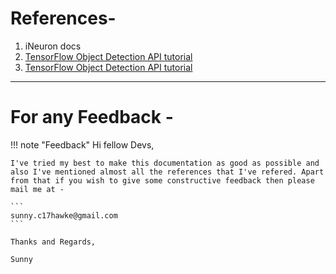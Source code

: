 # References- 

1. iNeuron docs
2. <a href="https://tensorflow-object-detection-api-tutorial.readthedocs.io/en/latest/index.html" target="_blank">TensorFlow Object Detection API tutorial</a>
2. <a href="https://github.com/tensorflow/models/tree/master/research/object_detection" target="_blank">TensorFlow Object Detection API tutorial</a>

---

# For any Feedback -


!!! note "Feedback"
    Hi fellow Devs,

    I've tried my best to make this documentation as good as possible and also I've mentioned almost all the references that I've refered. Apart from that if you wish to give some constructive feedback then please mail me at -

    ```
    sunny.c17hawke@gmail.com
    ```

    Thanks and Regards, 
    
    Sunny
